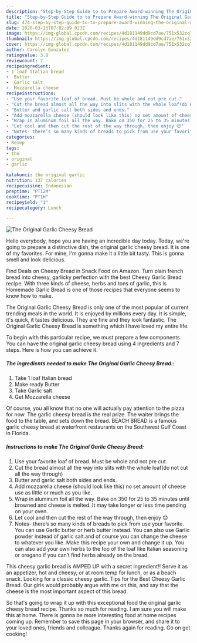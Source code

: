 ```yaml
---
description: "Step-by-Step Guide to to Prepare Award-winning The Original Garlic Cheesy Bread"
title: "Step-by-Step Guide to to Prepare Award-winning The Original Garlic Cheesy Bread"
slug: 474-step-by-step-guide-to-to-prepare-award-winning-the-original-garlic-cheesy-bread
date: 2020-03-16T07:02:09.023Z
image: https://img-global.cpcdn.com/recipes/4d181149dd9cd7ae/751x532cq70/the-original-garlic-cheesy-bread-recipe-main-photo.jpg
thumbnail: https://img-global.cpcdn.com/recipes/4d181149dd9cd7ae/751x532cq70/the-original-garlic-cheesy-bread-recipe-main-photo.jpg
cover: https://img-global.cpcdn.com/recipes/4d181149dd9cd7ae/751x532cq70/the-original-garlic-cheesy-bread-recipe-main-photo.jpg
author: Carolyn Gonzalez
ratingvalue: 3.8
reviewcount: 7
recipeingredient:
- 1 loaf Italian bread
-  Butter
-  Garlic salt
-  Mozzarella cheese
recipeinstructions:
- "Use your favorite loaf of bread. Must be whole and not pre cut."
- "Cut the bread almost all the way into slits with the whole loaf(do not cut all the way through)"
- "Butter and garlic salt both sides and ends."
- "Add mozzarella cheese (should look like this) no set amount of cheese use as little or much as you like."
- "Wrap in aluminum foil all the way. Bake on 350 for 25 to 35 minutes until browned and cheese is melted. It may take longer or less time pending on your oven."
- "Let cool and then cut the rest of the way through, then enjoy 😊"
- "Notes- there’s so many kinds of breads to pick from use your favorite. You can use Garlic butter or herb butter instead. You can also use Garlic powder instead of garlic salt.and of course you can change the cheese to whatever you like. Make this recipe your own and change it up. You can also add your own herbs to the top of the loaf like Italian seasoning or oregano if you can’t find herbs already on the bread."
categories:
- Resep
tags:
- the
- original
- garlic

katakunci: the original garlic
nutrition: 137 calories
recipecuisine: Indonesian
preptime: "PT12M"
cooktime: "PT1H"
recipeyield: "1"
recipecategory: Lunch

---
```



![The Original Garlic Cheesy Bread](https://img-global.cpcdn.com/recipes/4d181149dd9cd7ae/751x532cq70/the-original-garlic-cheesy-bread-recipe-main-photo.jpg)

Hello everybody, hope you are having an incredible day today. Today, we're going to prepare a distinctive dish, the original garlic cheesy bread. It is one of my favorites. For mine, I'm gonna make it a little bit tasty. This is gonna smell and look delicious.

Find Deals on Cheesy Bread in Snack Food on Amazon. Turn plain french bread into cheesy, garlicky perfection with the best Cheesy Garlic Bread recipe. With three kinds of cheese, herbs and tons of garlic, this is Homemade Garlic Bread is one of those recipes that everyone seems to know how to make.

The Original Garlic Cheesy Bread is only one of the most popular of current trending meals in the world. It is enjoyed by millions every day. It is simple, it's quick, it tastes delicious. They are fine and they look fantastic. The Original Garlic Cheesy Bread is something which I have loved my entire life.


To begin with this particular recipe, we must prepare a few components. You can have the original garlic cheesy bread using 4 ingredients and 7 steps. Here is how you can achieve it.

##### The ingredients needed to make The Original Garlic Cheesy Bread::

1. Take 1 loaf Italian bread
1. Make ready  Butter
1. Take  Garlic salt
1. Get  Mozzarella cheese


Of course, you all know that no one will actually pay attention to the pizza for now. The garlic cheesy bread is the real prize. The waiter brings the food to the table, and sets down the bread. BEACH BREAD is a famous garlic cheesy bread at waterfront restaurants on the Southwest Gulf Coast in Florida. 

##### Instructions to make The Original Garlic Cheesy Bread:

1. Use your favorite loaf of bread. Must be whole and not pre cut.
1. Cut the bread almost all the way into slits with the whole loaf(do not cut all the way through)
1. Butter and garlic salt both sides and ends.
1. Add mozzarella cheese (should look like this) no set amount of cheese use as little or much as you like.
1. Wrap in aluminum foil all the way. Bake on 350 for 25 to 35 minutes until browned and cheese is melted. It may take longer or less time pending on your oven.
1. Let cool and then cut the rest of the way through, then enjoy 😊
1. Notes- there’s so many kinds of breads to pick from use your favorite. You can use Garlic butter or herb butter instead. You can also use Garlic powder instead of garlic salt.and of course you can change the cheese to whatever you like. Make this recipe your own and change it up. You can also add your own herbs to the top of the loaf like Italian seasoning or oregano if you can’t find herbs already on the bread.


This cheesy garlic bread is AMPED UP with a secret ingredient!! Serve it as an appetizer, hot and cheesy, or at room temp for lunch, or as a beach snack. Looking for a classic cheesy garlic. Tips for the Best Cheesy Garlic Bread. Our girls would probably argue with me on this, and say that the cheese is the most important aspect of this bread. 

So that's going to wrap it up with this exceptional food the original garlic cheesy bread recipe. Thanks so much for reading. I am sure you will make this at home. There is gonna be more interesting food at home recipes coming up. Remember to save this page in your browser, and share it to your loved ones, friends and colleague. Thanks again for reading. Go on get cooking!
